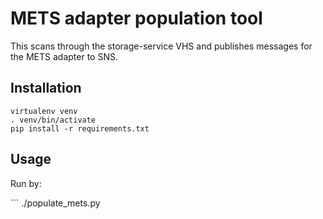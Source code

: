 # METS adapter population tool

This scans through the storage-service VHS and publishes messages for the METS adapter to SNS.

## Installation

```text
virtualenv venv
. venv/bin/activate
pip install -r requirements.txt
```

## Usage

Run by:

\`\`\` ./populate\_mets.py

